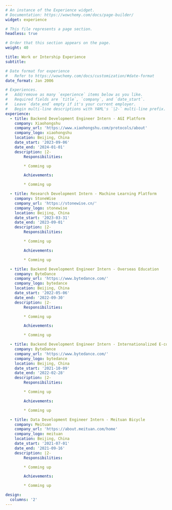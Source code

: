 ```yaml
---
# An instance of the Experience widget.
# Documentation: https://wowchemy.com/docs/page-builder/
widget: experience

# This file represents a page section.
headless: true

# Order that this section appears on the page.
weight: 40

title: Work or Intership Experience
subtitle:

# Date format for experience
#   Refer to https://wowchemy.com/docs/customization/#date-format
date_format: Jan 2006

# Experiences.
#   Add/remove as many `experience` items below as you like.
#   Required fields are `title`, `company`, and `date_start`.
#   Leave `date_end` empty if it's your current employer.
#   Begin multi-line descriptions with YAML's `|2-` multi-line prefix.
experience:
  - title: Backend Development Engineer Intern - AGI Platform
    company: Xiaohongshu
    company_url: 'https://www.xiaohongshu.com/protocols/about'
    company_logo: xiaohongshu
    location: Beijing, China
    date_start: '2023-09-06'
    date_end: '2024-01-01'
    description: |2-
        Responsibilities:

        * Comming up

        Achievements:

        * Comming up

  - title: Research Development Intern - Machine Learning Platform
    company: StoneWise
    company_url: 'https://stonewise.cn/'
    company_logo: stonewise
    location: Beijing, China
    date_start: '2023-03-31'
    date_end: '2023-09-01'
    description: |2-
        Responsibilities:

        * Comming up

        Achievements:

        * Comming up

  - title: Backend Development Engineer Intern - Overseas Education
    company: ByteDance
    company_url: 'https://www.bytedance.com/'
    company_logo: bytedance
    location: Beijing, China
    date_start: '2022-05-06'
    date_end: '2022-09-30'
    description: |2-
        Responsibilities:

        * Comming up

        Achievements:

        * Comming up

  - title: Backend Development Engineer Intern - Internationalized E-commerce
    company: ByteDance
    company_url: 'https://www.bytedance.com/'
    company_logo: bytedance
    location: Beijing, China
    date_start: '2021-10-09'
    date_end: '2022-02-28'
    description: |2-
        Responsibilities:

        * Comming up

        Achievements:

        * Comming up

  - title: Data Development Engineer Intern - Meituan Bicycle
    company: Meituan
    company_url: 'https://about.meituan.com/home'
    company_logo: meituan
    location: Beijing, China
    date_start: '2021-07-01'
    date_end: '2021-09-16'
    description: |2-
        Responsibilities:

        * Comming up

        Achievements:

        * Comming up

design:
  columns: '2'
---
```

